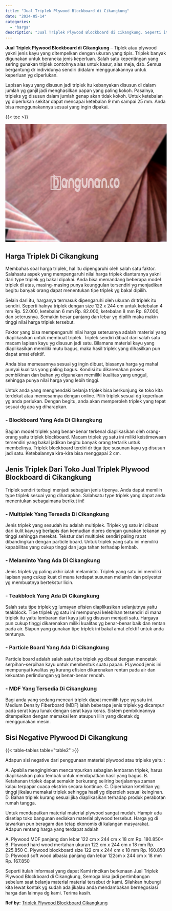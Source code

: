 ```yaml
---
title: "Jual Triplek Plywood Blockboard di Cikangkung"
date: "2024-05-14"
categories: 
  - "harga"
description: "Jual Triplek Plywood Blockboard di Cikangkung. Seperti itulah informasi yang dapat Kami rincikan berkenaan Jual Triplek Plywood Blockboard di Cikangkung, Sem..."
---
```


**Jual Triplek Plywood Blockboard di Cikangkung** – Tiplek atau plywood yakni jenis kayu yang ditempelkan dengan ukuran yang tipis. Triplek banyak digunakan untuk beraneka jenis keperluan. Salah satu kepentingan yang sering gunakan triplek contohnya alas untuk kasur, alas meja, dsb. Semua bergantung dr individunya sendiri didalam menggunakannya untuk keperluan yg diperlukan.

Lapisan kayu yang disusun jadi triplek itu kebanyakan disusun di dalam jumlah yg ganjil jadi menghasilkan papan yang paling kokoh. Pasalnya, tripleks yg disusun dalam jumlah genap akan tidak kokoh. Untuk ketebalan yg diperlukan sekitar dapat mencapai ketebalan 9 mm sampai 25 mm. Anda bisa menggunakannya sesuai yang ingin dipakai.

{{< toc >}}

![Jual Triplek Plywood Blockboard di Cikangkung](/images/jual-triplek-murah-05.png)

## Harga Triplek Di Cikangkung

Membahas soal harga triplek, hal itu dipengaruhi oleh salah satu faktor. Salahsatu aspek yang mempengaruhi nilai harga triplek diantaranya yakni dari type triplek yg bakal dipakai. Anda bisa memandang beberapa model triplek di atas, masing-masing punya keunggulan tersendiri yg menjadikan begitu banyak orang dapat menentukan tipe triplek yg bakal dipilih.

Selain dari itu, harganya termasuk dipengaruhi oleh ukuran dr triplek itu sendiri. Seperti halnya triplek dengan size 122 x 244 cm untuk ketebalan 4 mm Rp. 52.000, ketebalan 6 mm Rp. 82.000, ketebalan 8 mm Rp. 87.000, dan seterusnya. Semakin besar panjang dan lebar yg dipilih maka makin tinggi nilai harga triplek tersebut.

Faktor yang bisa mempengaruhi nilai harga seterusnya adalah material yang diaplikasikan untuk membuat triplek. Triplek sendiri dibuat dari salah satu macam lapisan kayu yg disusun jadi satu. Bilamana material kayu yang diaplikasikan memiliki mutu bagus, maka hasil triplek yang dihasilkan pun dapat amat efektif.

Anda bisa memesannya sesuai yg ingin dibuat, biasanya harga yg mahal punyai kualitas yang paling bagus. Kondisi itu dikarenakan proses pembikinan dan bahan yg digunakan memiliki kualitas yang unggul, sehingga punya nilai harga yang lebih tinggi.

Untuk anda yang menghendaki belanja triplek bisa berkunjung ke toko kita terdekat atau memesannya dengan online. Pilih triplek sesuai dg keperluan yg anda perlukan. Dengan begitu, anda akan memperoleh triplek yang tepat sesuai dg apa yg diharapkan.

### \- Blockboard Yang Ada Di Cikangkung

Bagian model triplek yang benar-benar terkenal diaplikasikan oleh orang-orang yaitu triplek blockboard. Macam triplek yg satu ini miliki keistimewaan tersendiri yang bakal jadikan begitu banyak orang tertarik untuk membelinya. Triplek blockboard terdiri dr tiga tipe susunan kayu yg disusun jadi satu. Ketebalannya kira-kira bisa menggapai 2 cm.

## Jenis Triplek Dari Toko Jual Triplek Plywood Blockboard di Cikangkung

Triplek sendiri terbagi menjadi sebagian jenis tipenya. Anda dapat memilih type triplek sesuai yang diharapkan. Salahsatu type triplek yang dapat anda menentukan sebagaimana berikut ini!

### \- Multiplek Yang Tersedia Di Cikangkung

Jenis triplek yang sesudah itu adalah multiplek. Triplek yg satu ini dibuat dari kulit kayu yg berlapis dan kemudian dipres dengan gunakan tekanan yg tinggi sehingga merekat. Tekstur dari multiplek sendiri paling rapat dibandingkan dengan particle board. Untuk triplek yang satu ini memiliki kapabilitas yang cukup tinggi dan juga tahan terhadap lembab.

### \- Melaminto Yang Ada Di Cikangkung

Jenis triplek yg paling akhir ialah melaminto. Triplek yang satu ini memiliki lapisan yang cukup kuat di mana terdapat susunan melamin dan polyester yg membuatnya bertekstur licin.

### \- Teakblock Yang Ada Di Cikangkung

Salah satu tipe triplek yg lumayan efisien diaplikasikan selanjutnya yaitu teakblock. Tipe triplek yg satu ini mempunyai kelebihan tersendiri di mana triplek itu yaitu lembaran dari kayu jati yg disusun menjadi satu. Hargaya pun cukup tinggi dikarenakan miliki kualitas yg benar-benar baik dan rentan pada air. Siapun yang gunakan tipe triplek ini bakal amat efektif untuk anda tentunya.

### \- Particle Board Yang Ada Di Cikangkung

Particle board adalah salah satu tipe triplek yg dibuat dengan mencetak serpihan-serpihan kayu untuk membentuk suatu papan. PLywood jenis ini mempunyai kwalitas yg kurang efisien dikarenakan rentan pada air dan kekuatan perlindungan yg benar-benar rendah.

### \- MDF Yang Tersedia Di Cikangkung

Bagi anda yang sedang mencari triplek dapat memilih type yg satu ini. Medium Density Fiberboard (MDF) ialah beberapa jenis triplek yg dicampur pada serat kayu lunak dengan serat kayu keras. Sistem pembikinannya ditempelkan dengan memakai lem ataupun lilin yang dicetak dg menggunakan mesin.

## Sisi Negative Plywood Di Cikangkung

{{< table-tables table="table2" >}}

Adapun sisi negative dari penggunaan material plywood atau tripleks yaitu :

A. Apabila menginginkan mencampurkan sebagian lembaran triplek, harus diaplikasikan paku tembak untuk mendapatkan hasil yang bagus. B. Ketahanan triplek dapat semakin berkurang seiiring berjalannya zaman kalau terpapar cuaca ekstrim secara kontinue. C. Diperlukan ketelitian yg tinggi jikalau memakai triplek sehingga hasil yg diperoleh sesuai keinginan. D. Bahan triplek kurang sesuai jika diaplikasikan terhadap produk perabotan rumah tangga.

Untuk mendapatkan material material plywood sangat mudah. Hampir ada disetiap toko bangunan sediakan material plywood tersebut. Harga yg di tawarkan pun beragam dan tetap ekonomis di kalangan masyarakat. Adapun rentang harga yang terdapat adalah

A. Plywood MDF panjang dan lebar 122 cm x 244 cm x 18 cm Rp. 180.850< B. Plywood hard wood mertahan ukuran 122 cm x 244 cm x 18 mm Rp. 225.850 C. Plywood blockboard size 122 cm x 244 cm x 18 mm Rp. 160.850 D. Plywood soft wood albasia panjang dan lebar 122cm x 244 cm x 18 mm Rp. 167.850

Seperti itulah informasi yang dapat Kami rincikan berkenaan Jual Triplek Plywood Blockboard di Cikangkung, Semoga bisa jadi pertimbangan sebelum saat belanja material material tersebut dr kami. Silahkan hubungi kita lewat kontak yg sudah ada jikalau anda mendambakan bernegosiasi harga dan lainnya dg kami. Terima kasih.

**Ref by:** [Triplek Plywood Blockboard Cikangkung](https://id.wikipedia.org/wiki/Triplek)
